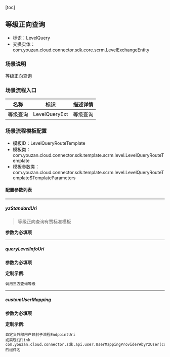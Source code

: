 [toc]

## 等级正向查询
- 标识：LevelQuery
- 交换实体：com.youzan.cloud.connector.sdk.core.scrm.LevelExchangeEntity
### 场景说明
等级正向查询
### 场景流程入口

名称 | 标识 | 描述详情
---|---|---
等级查询 | LevelQueryExt | 等级查询

### 场景流程模板配置
- 模板ID：LevelQueryRouteTemplate
- 模板类：com.youzan.cloud.connector.sdk.template.scrm.level.LevelQueryRouteTemplate
- 模板参数类：com.youzan.cloud.connector.sdk.template.scrm.level.LevelQueryRouteTemplate$TemplateParameters

#### 配置参数列表

---
##### yzStandardUri
> 等级正向查询有赞标准模板

**参数为必填项**

---
##### queryLevelInfoUri
> 

**参数为必填项**


**定制示例**:
```
调用三方查询等级
```
---
##### customUserMapping
> 

**参数为必填项**


**定制示例**:
```
自定义外部用户映射子流程EndpointUri
或实现{@link com.youzan.cloud.connector.sdk.api.user.UserMappingProvider#byYzUser(com.youzan.cloud.connector.sdk.api.user.model.ByYzUserQryParam)}的组件名
```

